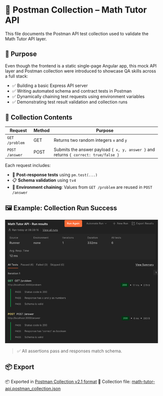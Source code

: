 # 📮 Postman Collection – Math Tutor API

This file documents the Postman API test collection used to validate the Math Tutor API layer.

## 🧩 Purpose

Even though the frontend is a static single-page Angular app, this mock API layer and Postman collection were introduced to showcase QA skills across a full stack:

- ✅ Building a basic Express API server
- ✅ Writing automated schema and contract tests in Postman
- ✅ Dynamically chaining test requests using environment variables
- ✅ Demonstrating test result validation and collection runs

## 📂 Collection Contents

| Request          | Method | Purpose                                  |
|------------------|--------|------------------------------------------|
| `GET /problem`   | GET    | Returns two random integers `x` and `y`  |
| `POST /answer`   | POST   | Submits the answer payload `{ x, y, answer }` and returns `{ correct: true/false }` |

Each request includes:

- 🧪 **Post-response tests** using `pm.test(...)`
- 📋 **Schema validation** using `tv4`
- 🔁 **Environment chaining**: Values from `GET /problem` are reused in `POST /answer`

## 🖼️ Example: Collection Run Success

![Postman Collection Run – Success](../docs/postman-collection-run-success.png)

> ✅ All assertions pass and responses match schema.

## 📦 Export

📦 Exported in [Postman Collection v2.1 format](https://schema.postman.com/json/collection/v2.1.0/collection.json)
🧾 Collection file: [math-tutor-api.postman_collection.json](./math-tutor-api.postman_collection.json)

